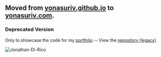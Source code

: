 ## Moved from [yonasuriv.github.io](https://yonasuriv.github.io/) to [yonasuriv.com](https://www.yonasuriv.com).

### Deprecated Version

Only to showcase the code for my [portfolio](https://github.com/yonasuriv/portfolio) -- View the [repository (legacy)](https://www.github.com/yonasuriv/yonasuriv.github.io/)

![Jonathan-Di-Rico](https://user-images.githubusercontent.com/59540565/174633820-b653ad5b-4d22-4f53-bb39-4c583704cbc6.png)
